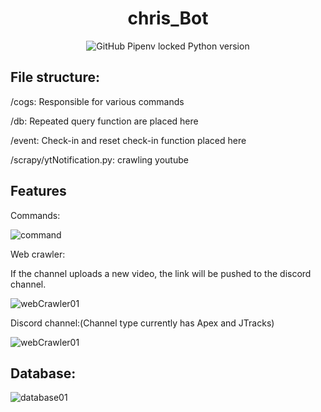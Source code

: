 <h1 align="center">chris_Bot</h1>

<p align="center">
<img alt="GitHub Pipenv locked Python version" src="https://img.shields.io/github/pipenv/locked/python-version/Weitingchien/chris_Bot_Dashboard?logo=Python&style=for-the-badge">
</p>

## File structure:

<p>/cogs: Responsible for various commands</p>
<p>/db: Repeated query function are placed here</p>
<p>/event: Check-in and reset check-in function placed here</p>
<p>/scrapy/ytNotification.py:  crawling youtube</p>

## Features

Commands:

![command](https://i.imgur.com/9ZPRamI.png)

Web crawler:

If the channel uploads a new video, the link will be pushed to the discord channel.

<img alt="webCrawler01" src="https://i.imgur.com/So6mMV0.jpg">

Discord channel:(Channel type currently has Apex and JTracks)

<img alt="webCrawler01" src="https://i.imgur.com/pcYfZNn.jpg">

## Database:

<img alt="database01" src="https://i.imgur.com/J7ncjc5.png">
